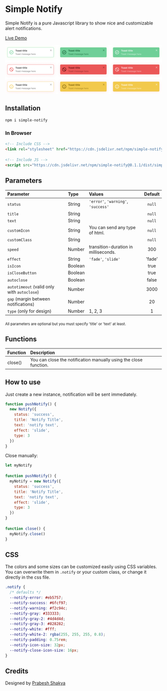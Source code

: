 # Simple Notify

Simple Notify is a pure Javascript library to show nice and customizable alert notifications.

[Live Demo](https://dgknca.github.io/simple-notify/)

![](./demo/assets/types.png)

## Installation

```bash
npm i simple-notify
```

### In Browser

```html
<!-- Include CSS -->
<link rel="stylesheet" href="https://cdn.jsdelivr.net/npm/simple-notify@0.1.1/dist/simple-notify.min.css" />

<!-- Include JS -->
<script src="https://cdn.jsdelivr.net/npm/simple-notify@0.1.1/dist/simple-notify.min.js"></script>
```

## Parameters

| Parameter                                   | Type    | Values                               | Default |
| :------------------------------------------ | :------ | :----------------------------------- | :-----: |
| `status`                                    | String  | `'error'`, `'warning'`, `'success'`  | `null`  |
| `title`                                     | String  |                                      | `null`  |
| `text`                                      | String  |                                      | `null`  |
| `customIcon`                                | String  | You can send any type of html.       | `null`  |
| `customClass`                               | String  |                                      | `null`  |
| `speed`                                     | Number  | transition-duration in milliseconds. |   300   |
| `effect`                                    | String  | `'fade'`, `'slide'`                  | 'fade'  |
| `isIcon`                                    | Boolean |                                      |  true   |
| `isCloseButton`                             | Boolean |                                      |  true   |
| `autoclose`                                 | Boolean |                                      |  false  |
| `autotimeout` (valid only with `autoclose`) | Number  |                                      |  3000   |
| `gap` (margin between notifications)        | Number  |                                      |   20    |
| `type` (only for design)                    | Number  | 1, 2, 3                              |    1    |

<sub>All parameters are optional but you must specify 'title' or 'text' at least.</sub>

## Functions

| Function | Description                                                       |
| :------- | :---------------------------------------------------------------- |
| close()  | You can close the notification manually using the close function. |

## How to use

Just create a new instance, notification will be sent immediately.

```js
function pushNotify() {
  new Notify({
    status: 'success',
    title: 'Notify Title',
    text: 'notify text',
    effect: 'slide',
    type: 3
  })
}
```

Close manually:

```js
let myNotify

function pushNotify() {
  myNotify = new Notify({
    status: 'success',
    title: 'Notify Title',
    text: 'notify text',
    effect: 'slide',
    type: 3
  })
}

function close() {
  myNotify.close()
}
```

## CSS

The colors and some sizes can be customized easily using CSS variables. You can overwrite them in `.notify` or your custom class, or change it directly in the css file.

```css
.notify {
  /* defaults */
  --notify-error: #eb5757;
  --notify-success: #6fcf97;
  --notify-warning: #f2c94c;
  --notify-gray: #333333;
  --notify-gray-2: #4d4d4d;
  --notify-gray-3: #828282;
  --notify-white: #fff;
  --notify-white-2: rgba(255, 255, 255, 0.8);
  --notify-padding: 0.75rem;
  --notify-icon-size: 32px;
  --notify-close-icon-size: 16px;
}
```

## Credits

Designed by [Prabesh Shakya](https://www.figma.com/@prabesh)
